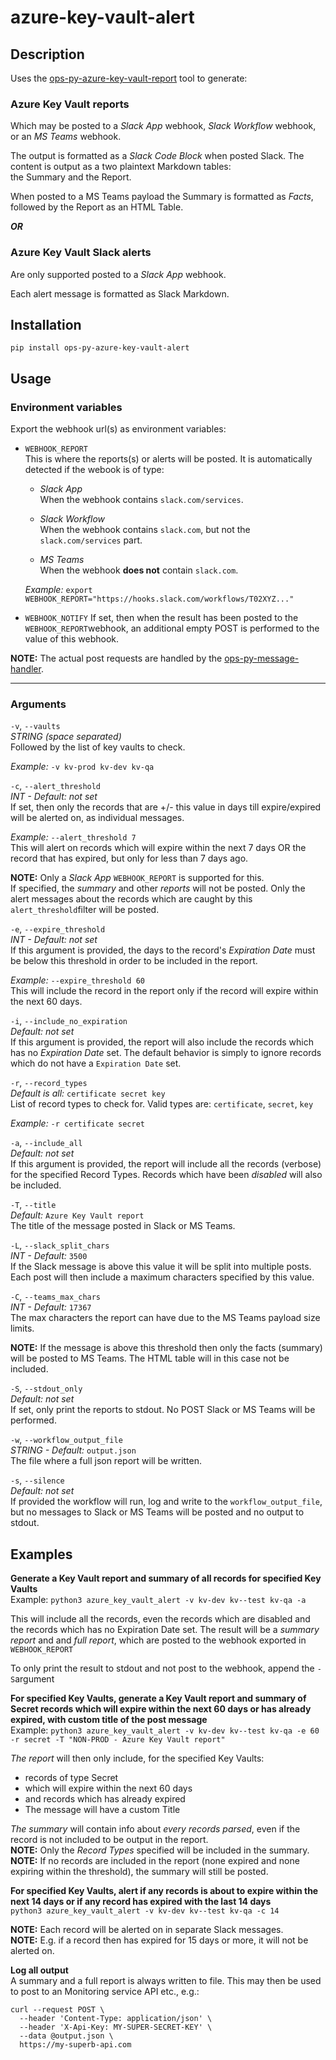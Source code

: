 # azure-key-vault-alert

## Description

Uses the [ops-py-azure-key-vault-report](https://pypi.org/project/ops-py-azure-key-vault-report) tool to generate:
   
### Azure Key Vault reports  
Which may be posted to a *Slack App* webhook, *Slack Workflow* webhook, or an *MS Teams* webhook.

The output is formatted as a *Slack Code Block* when posted Slack. The content is output as a two plaintext Markdown tables:   
the Summary and the Report.

When posted to a MS Teams payload the Summary is formatted as *Facts*, followed by the Report as an HTML Table.

***OR***

### Azure Key Vault Slack alerts   
Are only supported posted to a *Slack App* webhook.

Each alert message is formatted as Slack Markdown.


## Installation
`pip install ops-py-azure-key-vault-alert`

## Usage

### Environment variables
Export the webhook url(s) as environment variables:

- `WEBHOOK_REPORT`   
This is where the reports(s) or alerts will be posted. It is automatically detected if the webook is of type:
  - *Slack App*  
  When the webhook contains `slack.com/services`.

  - *Slack Workflow*  
  When the webhook contains `slack.com`, but not the `slack.com/services` part.

  - *MS Teams*  
  When the webhook **does not** contain `slack.com`.

  *Example:* `export WEBHOOK_REPORT="https://hooks.slack.com/workflows/T02XYZ..."`

- `WEBHOOK_NOTIFY`
If set, then when the result has been posted to the `WEBHOOK_REPORT`webhook, an additional empty POST is performed to the value of this webhook.

**NOTE:** The actual post requests are handled by the [ops-py-message-handler](https://pypi.org/project/ops-py-message-handler).

---

### Arguments

`-v`, `--vaults`    
*STRING (space separated)*   
Followed by the list of key vaults to check.     

*Example:* `-v kv-prod kv-dev kv-qa`  


`-c`, `--alert_threshold`   
*INT - Default: not set*   
If set, then only the records that are +/- this value in days till expire/expired will be alerted on, as individual messages.   

*Example:* `--alert_threshold 7`   
This will alert on records which will expire within the next 7 days OR the record that has expired, but only for less than 7 days ago.  

**NOTE:** Only a *Slack App* `WEBHOOK_REPORT` is supported for this.   
If specified, the *summary* and other *reports* will not be posted. Only the alert messages about the records which are caught by this `alert_threshold`filter will be posted.


`-e`, `--expire_threshold`   
*INT - Default: not set*   
If this argument is provided, the days to the record's *Expiration Date* must be below this threshold in order to be included in the report.   

*Example:* `--expire_threshold 60`   
This will include the record in the report only if the record will expire within the next 60 days.   


`-i`, `--include_no_expiration`   
*Default: not set*   
If this argument is provided, the report will also include the records which has no *Expiration Date* set.
The default behavior is simply to ignore records which do not have a `Expiration Date` set.   


`-r`, `--record_types`   
*Default is all:* `certificate secret key`   
List of record types to check for. Valid types are: `certificate`, `secret`, `key`   

*Example:* `-r certificate secret`   


`-a`, `--include_all`   
*Default: not set*   
If this argument is provided, the report will include all the records (verbose) for the specified Record Types.
Records which have been *disabled* will also be included.   


`-T`, `--title`   
*Default:* `Azure Key Vault report`   
The title of the message posted in Slack or MS Teams.   


`-L`, `--slack_split_chars`   
*INT - Default:* `3500`   
If the Slack message is above this value it will be split into multiple posts.
Each post will then include a maximum characters specified by this value.   


`-C`, `--teams_max_chars`   
*INT - Default:* `17367`   
The max characters the report can have due to the MS Teams payload size limits.   

**NOTE:** If the message is above this threshold then only the facts (summary) will be posted to MS Teams.
The HTML table will in this case not be included.   


`-S`, `--stdout_only`   
*Default: not set*   
If set, only print the reports to stdout. No POST Slack or MS Teams will be performed.   


`-w`, `--workflow_output_file`   
*STRING - Default:* `output.json`    
The file where a full json report will be written.   


`-s`, `--silence`  
*Default: not set*  
If provided the workflow will run, log and write to the `workflow_output_file`, but no messages to Slack or MS Teams will be posted and no output to stdout.   


## Examples

**Generate a Key Vault report and summary of all records for specified Key Vaults**   
Example: `python3 azure_key_vault_alert -v kv-dev kv--test kv-qa -a`

This will include all the records, even the records which are disabled and the records which has no Expiration Date set.
The result will be a *summary report* and and *full report*, which are posted to the webhook exported in `WEBHOOK_REPORT`

To only print the result to stdout and not post to the webhook, append the `-S`argument

**For specified Key Vaults, generate a Key Vault report and summary of Secret records which will expire within the next 60 days or has already expired, with custom title of the post message**   
Example: `python3 azure_key_vault_alert -v kv-dev kv--test kv-qa -e 60 -r secret -T "NON-PROD - Azure Key Vault report"`

*The report* will then only include, for the specified Key Vaults:    
- records of type Secret  
- which will expire within the next 60 days  
- and records which has already expired  
- The message will have a custom Title  

*The summary* will contain info about *every records parsed*, even if the record is not included to be output in the report.   
**NOTE:** Only the *Record Types* specified will be included in the summary.   
**NOTE:** If no records are included in the report (none expired and none expiring within the threshold), the summary will still be posted.  

**For specified Key Vaults, alert if any records is about to expire within the next 14 days or if any record has expired with the last 14 days**   
`python3 azure_key_vault_alert -v kv-dev kv--test kv-qa -c 14`

**NOTE:** Each record will be alerted on in separate Slack messages.   
**NOTE:** E.g. if a record then has expired for 15 days or more, it will not be alerted on.  

**Log all output**  
A summary and a full report is always written to file. This may then be used to post to an Monitoring service API etc., e.g.:   
```
curl --request POST \  
  --header 'Content-Type: application/json' \  
  --header 'X-Api-Key: MY-SUPER-SECRET-KEY' \  
  --data @output.json \  
  https://my-superb-api.com
```
